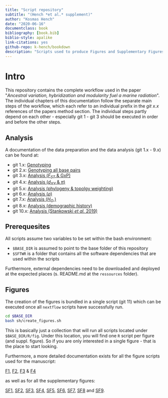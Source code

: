 ```yaml
---
title: "Script repository"
subtitle: "(Hench *et al.* supplement)"
author: "Kosmas Hench"
date: "2020-06-16"
documentclass: book
bibliography: [book.bib]
biblio-style: apalike
link-citations: yes
github-repo: k-hench/bookdown
description: "Scripts used to produce Figures and Supplementary Figures of 'Ancestral variation, hybridization and modularity fuel a marine radiation' by Hench, McMillan an Puebla"
---
```


# Intro



This repository contains the complete workflow used in the paper "*Ancestral variation, hybridization and modularity fuel a marine radiation*".
The individual chapters of this documentation follow the separate main steps of the workflow, which each refer to an individual prefix in the _git x.x_ references of the papers method section.
The individual steps partly depend on each other - especially git 1 - git 3 should be executed in order and before the other steps.

<!--<div style="max-width:800px; margin:auto;">
<img src="index_files/figure-html/unnamed-chunk-1-1.png" width="864" />
</div> --->

## Analysis

A documentation of the data preparation and the data analysis (git 1.x - 9.x) can be found at:

- git 1.x: [Genotyping](genotyping-i-snps-only.html)
- git 2.x: [Genotyping all base pairs](genotyping-ii-all-callable-sites.html)
- git 3.x: [Analysis (<i>F<sub>ST</sub></i> & GxP)](analysis-i-fst-gxp.html)
- git 4.x: [Analysis (<i>d<sub>XY</sub></i> & $\pi$)](analysis-ii-dxy-pi.html)
- git 5.x: [Analysis (phylogeny & topolgy weighting)](analysis-iii-phylogeny-topology-weighting.html)
- git 6.x: [Analysis ($\rho$)](analysis-iv-rho.html)
- git 7.x: [Analysis (<i>H<sub>O</sub></i> )](analysis-v-ho.html)
- git 8.x: [Analysis (demographic history)](analysis-vi-demographic-history.html)
- git 10.x: [Analysis (Stankowski *et al.* 2019)](analysis-vii-monkeyflowers.html)

## Prerequesites

All scripts assume two variables to be set within the bash environment:

  - `$BASE_DIR` is assumed to point to the base folder of this repository
  - `$SFTWR` is a folder that contains all the software dependencies that are used within the scripts

Furthermore, external dependencies need to be downloaded and deployed at the expected places (s. README.md at the `ressources` folder).

## Figures

The creation of the figures is bundled in a single script (git 11) which can be executed once all `nextflow` scripts have successfully run.

```sh
cd $BASE_DIR
bash sh/create_figures.sh
```

This is basically just a collection that will run all scripts located under `$BASE_DIR/R/fig`.
Under this location, you will find one `R` script per figure (and suppl. figure).
So if you are only interested in a single figure - that is the place to start looking.

Furthermore, a more detailed documentation exists for all the figure scripts used for the manuscript:

[F1](figure-1.html), [F2](figure-2.html), [F3](figure-3.html) & [F4](figure-4.html)

as well as for all the supplementary figures:

[SF1](), [SF2](), [SF3](), [SF4](), [SF5](), [SF6](), [SF7](), [SF8]() and [SF9]().

